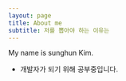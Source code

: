 ```yaml
---
layout: page
title: About me
subtitle: 저를 뽑아야 하는 이유는
---
```


My name is sunghun Kim.
- 개발자가 되기 위해 공부중입니다.
